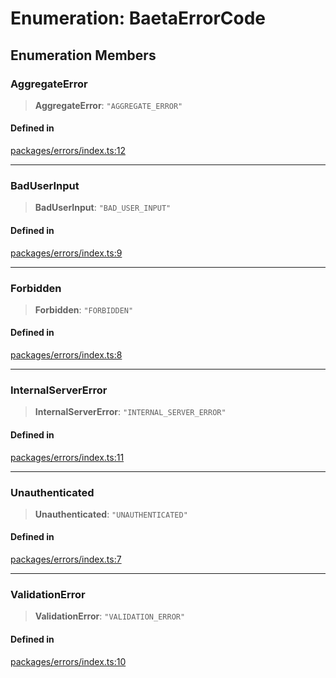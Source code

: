 # Enumeration: BaetaErrorCode

## Enumeration Members

### AggregateError

> **AggregateError**: `"AGGREGATE_ERROR"`

#### Defined in

[packages/errors/index.ts:12](https://github.com/andreisergiu98/baeta/blob/4c16a2c8fa14b6d48e42b6a2c2893542bd64b987/packages/errors/index.ts#L12)

***

### BadUserInput

> **BadUserInput**: `"BAD_USER_INPUT"`

#### Defined in

[packages/errors/index.ts:9](https://github.com/andreisergiu98/baeta/blob/4c16a2c8fa14b6d48e42b6a2c2893542bd64b987/packages/errors/index.ts#L9)

***

### Forbidden

> **Forbidden**: `"FORBIDDEN"`

#### Defined in

[packages/errors/index.ts:8](https://github.com/andreisergiu98/baeta/blob/4c16a2c8fa14b6d48e42b6a2c2893542bd64b987/packages/errors/index.ts#L8)

***

### InternalServerError

> **InternalServerError**: `"INTERNAL_SERVER_ERROR"`

#### Defined in

[packages/errors/index.ts:11](https://github.com/andreisergiu98/baeta/blob/4c16a2c8fa14b6d48e42b6a2c2893542bd64b987/packages/errors/index.ts#L11)

***

### Unauthenticated

> **Unauthenticated**: `"UNAUTHENTICATED"`

#### Defined in

[packages/errors/index.ts:7](https://github.com/andreisergiu98/baeta/blob/4c16a2c8fa14b6d48e42b6a2c2893542bd64b987/packages/errors/index.ts#L7)

***

### ValidationError

> **ValidationError**: `"VALIDATION_ERROR"`

#### Defined in

[packages/errors/index.ts:10](https://github.com/andreisergiu98/baeta/blob/4c16a2c8fa14b6d48e42b6a2c2893542bd64b987/packages/errors/index.ts#L10)
